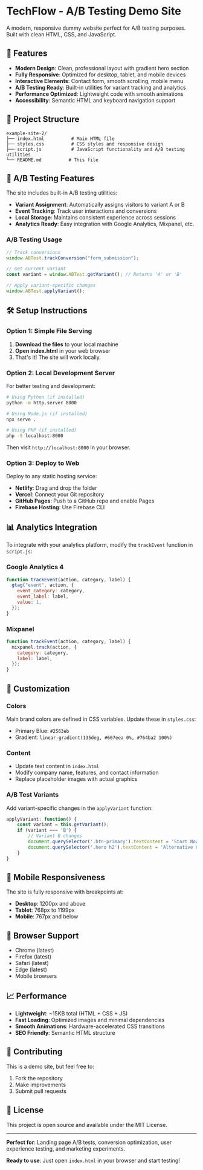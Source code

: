 # TechFlow - A/B Testing Demo Site

A modern, responsive dummy website perfect for A/B testing purposes. Built with clean HTML, CSS, and JavaScript.

## 🚀 Features

- **Modern Design**: Clean, professional layout with gradient hero section
- **Fully Responsive**: Optimized for desktop, tablet, and mobile devices
- **Interactive Elements**: Contact form, smooth scrolling, mobile menu
- **A/B Testing Ready**: Built-in utilities for variant tracking and analytics
- **Performance Optimized**: Lightweight code with smooth animations
- **Accessibility**: Semantic HTML and keyboard navigation support

## 📁 Project Structure

```
example-site-2/
├── index.html          # Main HTML file
├── styles.css          # CSS styles and responsive design
├── script.js           # JavaScript functionality and A/B testing utilities
└── README.md          # This file
```

## 🎯 A/B Testing Features

The site includes built-in A/B testing utilities:

- **Variant Assignment**: Automatically assigns visitors to variant A or B
- **Event Tracking**: Track user interactions and conversions
- **Local Storage**: Maintains consistent experience across sessions
- **Analytics Ready**: Easy integration with Google Analytics, Mixpanel, etc.

### A/B Testing Usage

```javascript
// Track conversions
window.ABTest.trackConversion("form_submission");

// Get current variant
const variant = window.ABTest.getVariant(); // Returns 'A' or 'B'

// Apply variant-specific changes
window.ABTest.applyVariant();
```

## 🛠 Setup Instructions

### Option 1: Simple File Serving

1. **Download the files** to your local machine
2. **Open index.html** in your web browser
3. That's it! The site will work locally.

### Option 2: Local Development Server

For better testing and development:

```bash
# Using Python (if installed)
python -m http.server 8000

# Using Node.js (if installed)
npx serve .

# Using PHP (if installed)
php -S localhost:8000
```

Then visit `http://localhost:8000` in your browser.

### Option 3: Deploy to Web

Deploy to any static hosting service:

- **Netlify**: Drag and drop the folder
- **Vercel**: Connect your Git repository
- **GitHub Pages**: Push to a GitHub repo and enable Pages
- **Firebase Hosting**: Use Firebase CLI

## 📊 Analytics Integration

To integrate with your analytics platform, modify the `trackEvent` function in `script.js`:

### Google Analytics 4

```javascript
function trackEvent(action, category, label) {
  gtag("event", action, {
    event_category: category,
    event_label: label,
    value: 1,
  });
}
```

### Mixpanel

```javascript
function trackEvent(action, category, label) {
  mixpanel.track(action, {
    category: category,
    label: label,
  });
}
```

## 🎨 Customization

### Colors

Main brand colors are defined in CSS variables. Update these in `styles.css`:

- Primary Blue: `#2563eb`
- Gradient: `linear-gradient(135deg, #667eea 0%, #764ba2 100%)`

### Content

- Update text content in `index.html`
- Modify company name, features, and contact information
- Replace placeholder images with actual graphics

### A/B Test Variants

Add variant-specific changes in the `applyVariant` function:

```javascript
applyVariant: function() {
    const variant = this.getVariant();
    if (variant === 'B') {
        // Variant B changes
        document.querySelector('.btn-primary').textContent = 'Start Now';
        document.querySelector('.hero h2').textContent = 'Alternative Headline';
    }
}
```

## 📱 Mobile Responsiveness

The site is fully responsive with breakpoints at:

- **Desktop**: 1200px and above
- **Tablet**: 768px to 1199px
- **Mobile**: 767px and below

## 🔧 Browser Support

- Chrome (latest)
- Firefox (latest)
- Safari (latest)
- Edge (latest)
- Mobile browsers

## 📈 Performance

- **Lightweight**: ~15KB total (HTML + CSS + JS)
- **Fast Loading**: Optimized images and minimal dependencies
- **Smooth Animations**: Hardware-accelerated CSS transitions
- **SEO Friendly**: Semantic HTML structure

## 🤝 Contributing

This is a demo site, but feel free to:

1. Fork the repository
2. Make improvements
3. Submit pull requests

## 📄 License

This project is open source and available under the MIT License.

---

**Perfect for**: Landing page A/B tests, conversion optimization, user experience testing, and marketing experiments.

**Ready to use**: Just open `index.html` in your browser and start testing!
